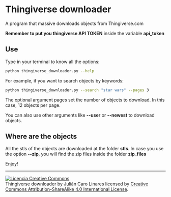 # Thingiverse downloader

A program that massive downloads objects from Thingiverse.com

**Remember to put you thingiverse API TOKEN** inside the variable **api_token**

## Use

Type in your terminal to know all the options:

```bash
python thingiverse_downloader.py --help
```

For example, if you want to search objects by keywords:

```bash
python thingiverse_downloader.py --search "star wars" --pages 3
```

The optional argument pages set the number of objects to download. In this case, 12 objects per page.

You can also use other arguments like **--user** or **--newest** to download objects.

## Where are the objects

All the stls of the objects are downloaded at the folder **stls**. In case you use the option **--zip**, you will find the zip files inside the folder **zip_files** 

Enjoy!

***

<a rel="license" href="http://creativecommons.org/licenses/by-sa/4.0/"><img alt="Licencia Creative Commons" style="border-width:0" src="https://i.creativecommons.org/l/by-sa/4.0/88x31.png" /></a><br /><span xmlns:dct="http://purl.org/dc/terms/" property="dct:title">Thingiverse downloader</span> by <span xmlns:cc="http://creativecommons.org/ns#" property="cc:attributionName">Julián Caro Linares</span> licensed by <a rel="license" href="http://creativecommons.org/licenses/by-sa/4.0/">Creative Commons Attribution-ShareAlike 4.0 International License</a>.<br /><br />
